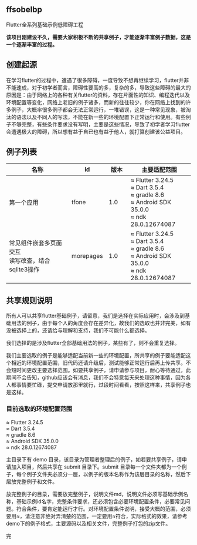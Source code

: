 ## ffsobelbp
Flutter全系列基础示例低障碍工程

<b>该项目刚建设不久，需要大家积极不断的共享例子，才能逐渐丰富例子数据，这是一个逐渐丰富的过程。</b>


## 创建起源
在学习flutter的过程中，遭遇了很多障碍，一度导致不想再继续学习，flutter并非不能速成，对于初学者而言，障碍性要高的多，复杂的多，导致这些障碍的最大的原因是：由于网络上的各种有关flutter的资料，存在片面性的知识、编程迭代以及环境配置等变化，网络上老旧的例子诸多，而新的往往较少，你在网络上找到的许多例子，大概率很多例子都会无法正常运行，一堆错误，这是一种常见现象，被淘汰的语法以及不同人的写法，不能在新一些的环境配置下正常运行和使用。有些例子不够完整，有些条件要求没有写明，主要是这些情况，导致了初学者学习flutter会遭遇极大的障碍，所以想有益于自已也有益于他人，就打算创建该公益项目。

## 例子列表


| 名称 | id | 版本　|主要适配范围 |
| ---- | ---- | ----|----|
| 第一个应用 |tfone | 1.0 | ≈ Flutter 3.24.5 <br/>≈ Dart 3.5.4 <br/>≈ gradle 8.6 <br/>≈ Android SDK 35.0.0<br/>≈ ndk 28.0.12674087|
|常见组件嵌套多页面交互<br/>读写改查，结合sqlite3操作|morepages|1.0|≈ Flutter 3.24.5 <br/>≈ Dart 3.5.4 <br/>≈ gradle 8.6<br/>≈ Android SDK 35.0.0<br/>≈ ndk 28.0.12674087|



## 共享规则说明

所有人可以共享flutter基础例子，请留意，我们是选择在实际应用时，会涉及到基础用法的例子，由于每个人的角度会存在差异化，故我们的选取也并非完美，如有没被选择上的，还请给与理解和支持，我们不可能什么都选择。

我们选择的是涉及flutter全部基础用法的例子，某些有了，则不会重复选择。

我们主要选取的例子是能够适配当前新一些的环境配置，所共享的例子要能适配这个相近的环境配置范围，旧代码还请升级后，测试能够正常运行后再上传共享。不会短时间更改主要选择范围。如要共享例子，请申请参与项目，耐心等待通过，此期间不会告知，github应该会有消息，我们不会特意每天来处理这种事情，因为各人都事情要忙碌，提交申请放那里就行，过段时间看看，按照这样来，共享例子也是这样。

### 目前选取的环境配置范围

≈ Flutter 3.24.5 <br/>
≈ Dart 3.5.4 <br/>
≈ gradle 8.6<br/>
≈ Android SDK 35.0.0<br/>
≈ ndk 28.0.12674087


主目录下有 demo 目录，该目录为管理者整理后的例子，如若要共享例子，请申请加入项目，然后共享在 submit 目录下。submit 目录每一个文件夹都为一个例子，每个例子文件夹必须分一层，以例子的版本名称作为该层目录的名称，然后下层放完整例子和文件。

放完整例子的目录，需要放完整例子，说明文件md，说明文件必须写基础示例名称，基础示例id名字，完整条件要求，还必须包含必要环境配置条件，必要常见问题。符合条件，要肯定能运行才行。对环境配置条件说明，接受大概的范围，必须要用≈，请注意非绝对弄清楚的范围，一定要用≈符合，实际格式的效果，请参考demo下的例子格式，主要源码以及相关文件，完整例子打包的zip文件。

完 
